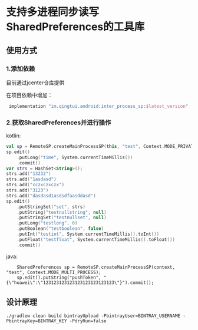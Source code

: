 # 支持多进程同步读写SharedPreferences的工具库

## 使用方式

### 1.添加依赖

目前通过jcenter仓库提供

在项目依赖中增加：
```gradle
 implementation "im.qingtui.android:inter_process_sp:$latest_version"
```
### 2.获取SharedPreferences并进行操作

kotlin:
```kotlin
val sp = RemoteSP.createMainProcessSP(this, "test", Context.MODE_PRIVATE)
sp.edit()
    .putLong("time", System.currentTimeMillis())
    .commit()
var strs = HashSet<String>();
strs.add("13232")
strs.add("1asdasd")
strs.add("cczxczxczx")
strs.add("3123")
strs.add("dasdasd1asdsdfaasddasd")
sp.edit()
    .putStringSet("set", strs)
    .putString("testnullstring", null)
    .putStringSet("testnullset", null)
    .putLong("testlong", 0)
    .putBoolean("testboolean", false)
    .putInt("testint", System.currentTimeMillis().toInt())
    .putFloat("testfloat", System.currentTimeMillis().toFloat())
    .commit()
```

java:
```
    SharedPreferences sp = RemoteSP.createMainProcessSP(context, "test", Context.MODE_MULTI_PROCESS);
    sp.edit().putString("pushToken", "{\"huawei\":\"123123123123123123123123123\"}").commit();
```

## 设计原理

```
./gradlew clean build bintrayUpload -PbintrayUser=BINTRAY_USERNAME -PbintrayKey=BINTRAY_KEY -PdryRun=false
```